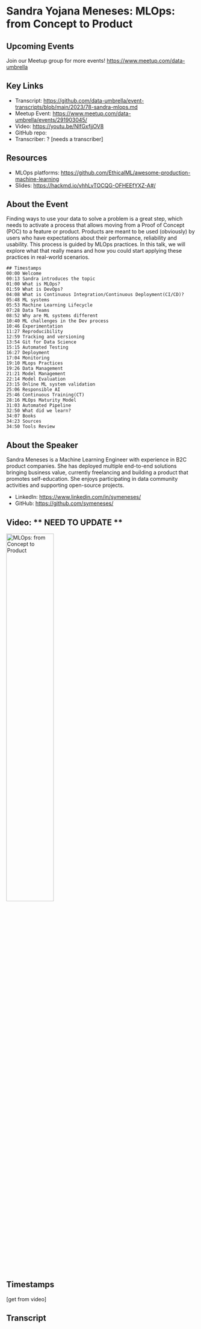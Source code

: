 # Sandra Yojana Meneses: MLOps: from Concept to Product

## Upcoming Events
Join our Meetup group for more events!
https://www.meetup.com/data-umbrella

## Key Links
- Transcript: https://github.com/data-umbrella/event-transcripts/blob/main/2023/78-sandra-mlops.md 
- Meetup Event: https://www.meetup.com/data-umbrella/events/291903045/
- Video: https://youtu.be/NIfGxfjjOV8
- GitHub repo:  
- Transcriber:  ? [needs a transcriber]

## Resources
- MLOps platforms: https://github.com/EthicalML/awesome-production-machine-learning
- Slides: https://hackmd.io/vhhLvTOCQG-OFHEEfYXZ-A#/

## About the Event
Finding ways to use your data to solve a problem is a great step, which needs to activate a process that allows moving from a Proof of Concept (POC) to a feature or product. Products are meant to be used (obviously) by users who have expectations about their performance, reliability and usability. This process is guided by MLOps practices. In this talk, we will explore what that really means and how you could start applying these practices in real-world scenarios.

```
## Timestamps
00:00 Welcome
00:13 Sandra introduces the topic
01:00 What is MLOps?
01:59 What is DevOps?
04:08 What is Continuous Integration/Continuous Deployment(CI/CD)?
05:48 ML systems
05:53 Machine Learning Lifecycle
07:28 Data Teams
08:52 Why are ML systems different
10:40 ML challenges in the Dev process
10:46 Experimentation
11:27 Reproducibility
12:59 Tracking and versioning
13:54 Git for Data Science
15:15 Automated Testing
16:27 Deployment
17:04 Monitoring
19:10 MLops Practices
19:26 Data Management
21:21 Model Management
22:14 Model Evaluation
23:15 Online ML system validation
25:06 Responsible AI
25:46 Continuous Training(CT)
28:16 MLOps Maturity Model
31:03 Automated Pipeline
32:50 What did we learn?
34:07 Books
34:23 Sources
34:50 Tools Review                   
```


## About the Speaker
Sandra Meneses is a Machine Learning Engineer with experience in B2C product companies. She has deployed multiple end-to-end solutions bringing business value, currently freelancing and building a product that promotes self-education. She enjoys participating in data community activities and supporting open-source projects.

- LinkedIn: https://www.linkedin.com/in/symeneses/
- GitHub: https://github.com/symeneses/

## Video:  ** NEED TO UPDATE **
<a href="http://www.youtube.com/watch?feature=player_embedded&v=NIfGxfjjOV8" target="_blank"><img src="http://img.youtube.com/vi/NIfGxfjjOV8o/0.jpg"
alt="MLOps: from Concept to Product" width="50%" /></a>

## Timestamps
[get from video]

## Transcript
